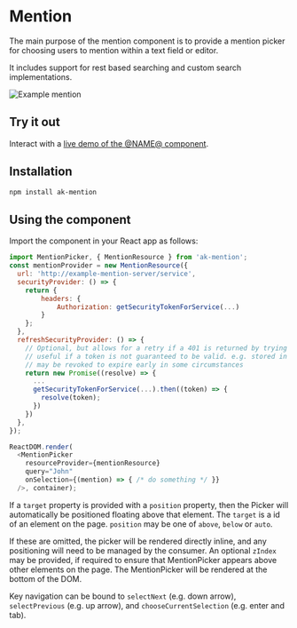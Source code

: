 # Mention

The main purpose of the mention component is to provide a mention picker for choosing users to mention within a text field or editor.

It includes support for rest based searching and custom search implementations.

![Example mention](https://bytebucket.org/atlassian/atlaskit/raw/@BITBUCKET_COMMIT@/packages/ak-mention/docs/mention.png)

## Try it out

Interact with a [live demo of the @NAME@ component](https://aui-cdn.atlassian.com/atlaskit/stories/@NAME@/@VERSION@/).

## Installation

```sh
npm install ak-mention
```

## Using the component
Import the component in your React app as follows:
```js
import MentionPicker, { MentionResource } from 'ak-mention';
const mentionProvider = new MentionResource({
  url: 'http://example-mention-server/service',
  securityProvider: () => {
    return {
        headers: {
            Authorization: getSecurityTokenForService(...)
        }
    };
  },
  refreshSecurityProvider: () => {
    // Optional, but allows for a retry if a 401 is returned by trying a new token
    // useful if a token is not guaranteed to be valid. e.g. stored in a cache, but
    // may be revoked to expire early in some circumstances
    return new Promise((resolve) => {
      ...
      getSecurityTokenForService(...).then((token) => {
        resolve(token);
      })
    })
  },
});

ReactDOM.render(
  <MentionPicker
    resourceProvider={mentionResource}
    query="John"
    onSelection={(mention) => { /* do something */ }}
  />, container);
```

If a ```target``` property is provided with a ```position``` property, then the
Picker will automatically be positioned floating above that element. The ```target```
is a id of an element on the page. ```position``` may be one of ```above```,
```below``` or ```auto```.

If these are omitted, the picker will be rendered
directly inline, and any positioning will need to be managed by the consumer.
An optional ```zIndex``` may be provided, if required to ensure that MentionPicker
appears above other elements on the page. The MentionPicker will be rendered
at the bottom of the DOM.

Key navigation can be bound to ```selectNext``` (e.g. down arrow),
```selectPrevious``` (e.g. up arrow), and ```chooseCurrentSelection```
(e.g. enter and tab).
